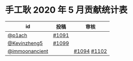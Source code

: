 # 手工耿 2020 年 5 月贡献统计表

| id | 投稿 | 审核 |
| -- | --- | --- |
| [@p1ach](https://github.com/p1ach) | [#1091](/../../issues/1091) | |
| [@Kevinzheng5](https://github.com/Kevinzheng5) | [#1099](/../../issues/1099) | |
| [@immoonancient](https://github.com/immoonancient) | | [#1094](/../../issues/1094) [#1102](/../../issues/1102) |